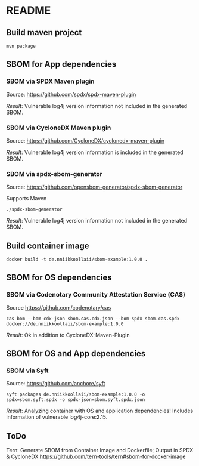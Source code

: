 # README

## Build maven project

    mvn package

## SBOM for App dependencies

### SBOM via SPDX Maven plugin

Source: <https://github.com/spdx/spdx-maven-plugin>

_Result_: Vulnerable log4j version information not included in the generated SBOM.

### SBOM via CycloneDX Maven plugin

Source: <https://github.com/CycloneDX/cyclonedx-maven-plugin>

_Result_: Vulnerable log4j version information is included in the generated SBOM.


### SBOM via spdx-sbom-generator

Source: <https://github.com/opensbom-generator/spdx-sbom-generator>

Supports Maven

    ./spdx-sbom-generator

_Result_: Vulnerable log4j version information not included in the generated SBOM.

## Build container image

    docker build -t de.nniikkoollaii/sbom-example:1.0.0 .

## SBOM for OS dependencies

### SBOM via Codenotary Community Attestation Service (CAS)

Source <https://github.com/codenotary/cas>

    cas bom --bom-cdx-json sbom.cas.cdx.json --bom-spdx sbom.cas.spdx docker://de.nniikkoollaii/sbom-example:1.0.0

_Result_: Ok in addition to CycloneDX-Maven-Plugin

## SBOM for OS and App dependencies

### SBOM via Syft

Source: <https://github.com/anchore/syft>

    syft packages de.nniikkoollaii/sbom-example:1.0.0 -o spdx=sbom.syft.spdx -o spdx-json=sbom.syft.spdx.json

_Result_: Analyzing container with OS and application dependencies! Includes information of vulnerable log4j-core:2.15.

## ToDo

Tern: Generate SBOM from Container Image and Dockerfile; Output in SPDX & CycloneDX https://github.com/tern-tools/tern#sbom-for-docker-image 
